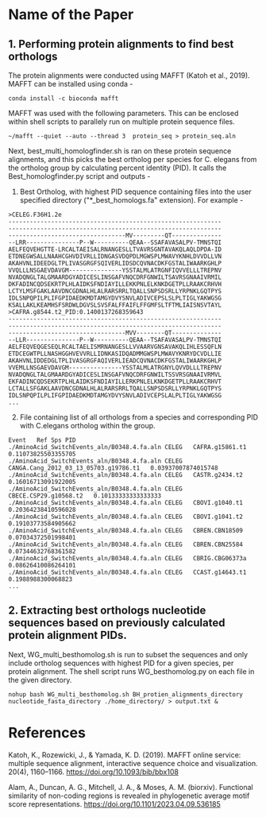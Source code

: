 # Name of the Paper


## 1. Performing protein alignments to find best orthologs

The protein alignments were conducted using MAFFT (Katoh et al., 2019). MAFFT can be installed using conda - 
```
conda install -c bioconda mafft
```
MAFFT was used with the following parameters. This can be enclosed within shell scripts to parallely run on multiple protein sequence files. 

```
~/mafft --quiet --auto --thread 3  protein_seq > protein_seq.aln
```
Next, best_multi_homologfinder.sh is ran on these protein sequence alignments, and this picks the best ortholog per species for C. elegans from the ortholog group by calculating percent identity (PID). It calls the Best_homologfinder.py script and outputs - 

1. Best Ortholog, with highest PID  sequence containing files into the user specified directory ("*_best_homologs.fa" extension). For example - 
```
>CELEG.F36H1.2e
------------------------------------------------------------
------------------------------------------------------------
---------------------------------MV---------QT--------------
--LRR---------------P--W----------QEAA--SSAFAVASALPV-TMNSTQI
AELFEQVEHGTTE-LRCALTAEISALRNANGESLLTVAVRSGNTAVAKQLAQLDPDA-ID
ETDNEGWSALLNAAHCGHVDIVRLLIDNGASVDQPDLMGWSPLMWAVYKNHLDVVDLLVN
AKAHVNLIDEEDGLTPLIVASGRGFSQIVERLIDSDCQVNACDKFGSTALIWAARKGHLP
VVQLLLNSGAEVDAVGM---------------YSSTALMLATRGNFIQVVELLLTREPNV
NVADQNGLTALGMAARDGYADICESLINSGAFVNQCDRFGNWILTSAVRSGNAAIVRMIL
DKFADINCQDSEKRTPLHLAIDKSFNDIAYILLEKKPNLELKNKDGETPLLRAAKCRHVH
LCTYLMSFGAKLAAVDNCGDNALHLALRARSRRLTQALLSNPSDSRLLYRPNKLGQTPYS
IDLSNPQPILPLIFGPIDAEDKMDTAMGYDVYSNVLADIVCEPSLSLPLTIGLYAKWGSG
KSALLAKLKEAMHSFSRDWLDGVSLSVSFALFFAIFLFFGMFSLTFTMLIAISNSVTAYL
>CAFRA.g8544.t2_PID:0.1400137268359643
------------------------------------------------------------
------------------------------------------------------------
---------------------------------MVV--------QT--------------
--LLR---------------P--W----------QEAA--TSAFAVASALPV-TMNSTQI
AELFEQVEQGESEQLRCALTAELISMRNANGESLLVVAARVGNSAVAKQLIHLESSQFLN
ETDCEGWTPLLNASHGGHVEVVRLLIDNKASIDQADMMGWSPLMWAVYKNRYDCVDLLIE
AKAHVNLIDDEDGLTPLIVASGRGFAQIVERLIEADCQVNACDKFGSTALIWAARKGHLP
VVEMLLNSGAEVDAVGM---------------YSSTALMLATRGNYLQVVDLLLTREPNV
NVADQNGLTALGMAARDGYADICESLINSGAFVNQCDRFGNWILTSSVRSGNAAIVRMVL
EKFADINCQDSEKRTPLHLAIDKSFNDIAYILLERKPNLELKNKDGETPLLRAAKCRHVT
LCTALLSFGAKLAAVDNCGDNALHLALRARSRRLTQALLSNPSDSRLLYRPNKLGQTPYS
IDLSNPQPILPLIFGPIDAEDKMDTAMGYDVYSNVLADIVCEPSLALPLTIGLYAKWGSG
...
```
2. File containing list of all orthologs from a species and corresponding PID with C.elegans ortholog within the group.
```
Event	Ref	Sps	PID
./AminoAcid_SwitchEvents_aln/B0348.4.fa.aln	CELEG	CAFRA.g15861.t1	0.11073825503355705
./AminoAcid_SwitchEvents_aln/B0348.4.fa.aln	CELEG	CANGA.Cang_2012_03_13_05703.g19786.t1	0.03937007874015748
./AminoAcid_SwitchEvents_aln/B0348.4.fa.aln	CELEG	CASTR.g2434.t2	0.16016713091922005
./AminoAcid_SwitchEvents_aln/B0348.4.fa.aln	CELEG	CBECE.CSP29.g10568.t2	0.10133333333333333
./AminoAcid_SwitchEvents_aln/B0348.4.fa.aln	CELEG	CBOVI.g1040.t1	0.20364238410596028
./AminoAcid_SwitchEvents_aln/B0348.4.fa.aln	CELEG	CBOVI.g1041.t2	0.19103773584905662
./AminoAcid_SwitchEvents_aln/B0348.4.fa.aln	CELEG	CBREN.CBN18509	0.07034372501998401
./AminoAcid_SwitchEvents_aln/B0348.4.fa.aln	CELEG	CBREN.CBN25584	0.07344632768361582
./AminoAcid_SwitchEvents_aln/B0348.4.fa.aln	CELEG	CBRIG.CBG06373a	0.08626410086264101
./AminoAcid_SwitchEvents_aln/B0348.4.fa.aln	CELEG	CCAST.g14643.t1	0.1988988300068823
...
```
## 2. Extracting best orthologs nucleotide sequences based on previously calculated protein alignment PIDs.

Next, WG_multi_besthomolog.sh is run to subset the sequences and only include ortholog sequences with highest PID for a given species, per protein alignment. The shell script runs  WG_besthomolog.py on each file in the given directory.
```
nohup bash WG_multi_besthomolog.sh BH_protien_alignments_directory nucleotide_fasta_directory ./home_directory/ > output.txt &
```

# References

Katoh, K., Rozewicki, J., & Yamada, K. D. (2019). MAFFT online service: multiple sequence alignment, interactive sequence choice and visualization. 20(4), 1160–1166. https://doi.org/10.1093/bib/bbx108

Alam, A., Duncan, A. G., Mitchell, J. A., & Moses, A. M. (biorxiv). Functional similarity of non-coding regions is revealed in phylogenetic average motif score representations. https://doi.org/10.1101/2023.04.09.536185


